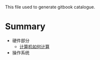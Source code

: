 This file used to generate gitbook catalogue.

# Summary

* 硬件部分
  * [计算机如何计算](/notes/计算机如何计算.gfm.md)
* 操作系统

